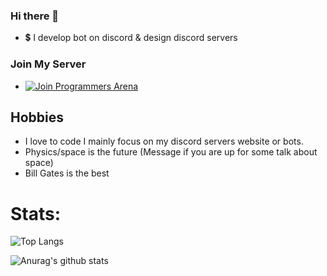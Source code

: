 ### Hi there 👋

- 💲 I develop bot on discord & design discord servers

### Join My Server

- [![Join Programmers Arena](https://discordapp.com/api/guilds/147698382092238848/widget.png?style=banner2)](https://discord.gg/TMgQZ7C5fN)

## Hobbies 
* I love to code I mainly focus on my discord servers website or bots.
* Physics/space is the future (Message if you are up for some talk about space)
* Bill Gates is the best 

# Stats:
![Top Langs](https://github-readme-stats.vercel.app/api/top-langs/?username=alexshcer)

![Anurag's github stats](https://github-readme-stats.vercel.app/api?username=alexshcer)

<!--
**alexshcer/alexshcer** is a ✨ _special_ ✨ repository because its `README.md` (this file) appears on your GitHub profile.

Here are some ideas to get you started:

- 🔭 I’m currently working on ...
- 🌱 I’m currently learning ...
- 👯 I’m looking to collaborate on ...
- 🤔 I’m looking for help with ...
- 💬 Ask me about ...
- 📫 How to reach me: ...
- 😄 Pronouns: ...
- ⚡ Fun fact: ...
-->
